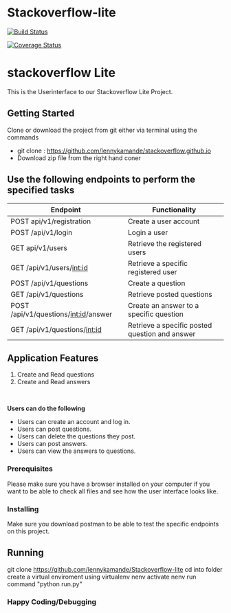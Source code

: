 # Stackoverflow-lite

[![Build Status](https://travis-ci.org/lennykamande/stackoverflow.svg?branch=master)](https://travis-ci.org/lennykamande/stackoverflow)

[![Coverage Status](https://coveralls.io/repos/github/lennykamande/stackoverflow/badge.svg?branch=master)](https://coveralls.io/github/lennykamande/stackoverflow?branch=master)

# stackoverflow Lite
This is the Userinterface to our Stackoverflow Lite Project.

## Getting Started
Clone or download the project from git either via terminal using the commands 
* git clone : https://github.com/lennykamande/stackoverflow.github.io
* Download zip file from the right hand coner


## Use the following endpoints to perform the specified tasks
		 
| 	Endpoint                               | Functionality                                                  
| ---------------------------------------------| -----------------------------------------------|
| POST api/v1/registration                | Create a user account                          |          
| POST /api/v1/login                      | Login a user                                   |
| GET api/v1/users                        | Retrieve the registered users                  |
| GET /api/v1/users/<int:id>              | Retrieve a specific registered user            |
| POST /api/v1/questions                       | Create a question                              |
| GET /api/v1/questions                        | Retrieve posted questions                      |
| POST /api/v1/questions/<int:id>/answer       | Create an answer to a specific question        |
| GET /api/v1/questions/<int:id>               | Retrieve a specific posted question and answer |
		 

## Application Features

1. Create and Read questions
2. Create and Read answers

<br>

**Users can do the following**

* Users can create an account and log in.
* Users can post questions.
* Users can delete the questions they post.
* Users can post answers.
* Users can view the answers to questions. 


### Prerequisites

Please make sure you have a browser installed on your computer if you want to be able to check all files and see how the user interface looks like.

### Installing

Make sure you download postman to be able to test the specific endpoints on this project.

## Running 

git clone https://github.com/lennykamande/Stackoverflow-lite
cd into folder
create a virtual enviroment using virtualenv nenv
activate nenv
run command "python run.py"

### Happy Coding/Debugging
